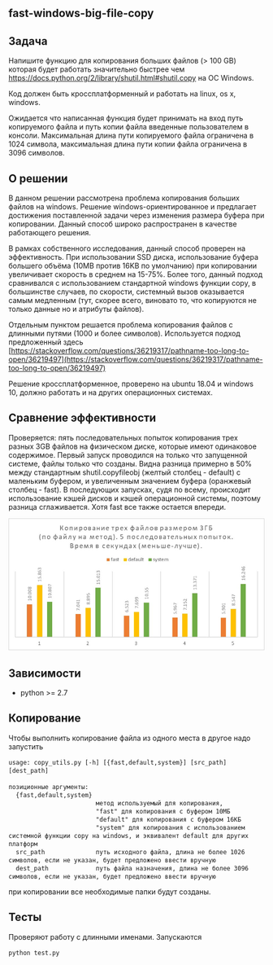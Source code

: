 fast-windows-big-file-copy
---

Задача
---
Напишите функцию для копирования больших файлов (> 100 GB) которая будет 
работать значительно быстрее чем https://docs.python.org/2/library/shutil.html#shutil.copy на ОС Windows.

Код должен быть кроссплатформенный и работать на linux, os x, windows.

Ожидается что написанная функция будет принимать на вход путь копируемого файла и путь копии файла введенные пользователем в консоли.
Максимальная длина пути копируемого файла ограничена в 1024 символа, максимальная длина пути копии файла ограничена в 3096 символов.

О решении
-----


В данном решении рассмотрена проблема копирования больших файлов на windows. Решение windows-ориентированное и предлагает достижения поставленной задачи через изменения размера буфера при копировании. Данный способ широко распространен в качестве работающего решения.

В рамках собственного исследования, данный способ проверен на эффективность. При использовании SSD диска, использование буфера большего объёма (10MB против 16KB по умолчанию) при копировании увеличивает скорость в среднем на 15-75%. Более того, данный подход сравнивался с использованием стандартной windows функции copy, в большинстве случаев, по скорости, системный вызов оказывается самым медленным (тут, скорее всего, виновато то, что копируются не только данные но и атрибуты файлов).

Отдельным пунктом решается проблема копирования файлов с длинными путями (1000 и более символов). Используется подход предложенный здесь [https://stackoverflow.com/questions/36219317/pathname-too-long-to-open/36219497](https://stackoverflow.com/questions/36219317/pathname-too-long-to-open/36219497)

Решение кроссплатформенное, проверено на ubuntu 18.04 и windows 10, должно работать и на других операционных системах.

Сравнение эффективности
---

Проверяется: пять последовательных попыток копирования трех разных 3GB файлов на физическом диске, которые имеют одинаковое содержимое. Первый запуск проводился на только что запущенной системе, файлы только что созданы. Видна разница примерно в 50% между стандартным shutil.copyfileobj (желтый столбец - default) c маленьким буфером, и увеличенным значением буфера (оранжевый столбец - fast). В последующих запусках, судя по всему, происходит использование кэшей дисков и кэшей операционной системы, поэтому разница сглаживается. Хотя fast все также остается впереди.

![сравнение эффективности](graphic.jpg)
 
Зависимости
---

* python >= 2.7


Копирование
---

Чтобы выполнить копирование файла из одного места в другое надо запустить

```
usage: copy_utils.py [-h] [{fast,default,system}] [src_path] [dest_path]

позиционные аргументы:
  {fast,default,system}
                        метод используемый для копирования, 
                        "fast" для копирования с буфером 10МБ
                        "default" для копирования с буфером 16КБ
                        "system" для копирования с использованием системной функции copy на windows, и эквивалент default для других платформ
  src_path              путь исходного файла, длина не более 1026 символов, если не указан, будет предложено ввести вручную
  dest_path             путь файла назначения, длина не более 3096 символов, если не указан, будет предложено ввести вручную
```

при копировании все необходимые папки будут созданы.

Тесты
---

Проверяют работу с длинными именами. Запускаются

```
python test.py
``` 
